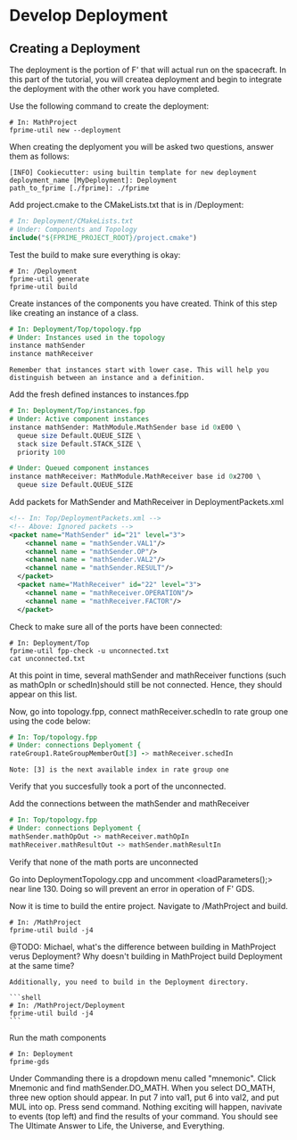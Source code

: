 # Develop Deployment

## Creating a Deployment

The deployment is the portion of F' that will actual run on the spacecraft. In this part of the tutorial, you will createa deployment and begin to integrate the deployment with the other work you have completed. 

Use the following command to create the deployment: 

```shell 
# In: MathProject 
fprime-util new --deployment
```

When creating the deplyoment you will be asked two questions, answer them as follows: 

```shell 
[INFO] Cookiecutter: using builtin template for new deployment
deployment_name [MyDeployment]: Deployment
path_to_fprime [./fprime]: ./fprime
```

Add project.cmake to the CMakeLists.txt that is in /Deployment: 

```cmake 
# In: Deployment/CMakeLists.txt
# Under: Components and Topology 
include("${FPRIME_PROJECT_ROOT}/project.cmake")
```

Test the build to make sure everything is okay:

```shell
# In: /Deployment
fprime-util generate 
fprime-util build
```


Create instances of the components you have created. Think of this step like creating an instance of a class. 



```fpp 
# In: Deployment/Top/topology.fpp 
# Under: Instances used in the topology
instance mathSender
instance mathReceiver 

```

    Remember that instances start with lower case. This will help you distinguish between an instance and a definition. 

Add the fresh defined instances to instances.fpp 

```fpp 
# In: Deployment/Top/instances.fpp 
# Under: Active component instances 
instance mathSender: MathModule.MathSender base id 0xE00 \
  queue size Default.QUEUE_SIZE \
  stack size Default.STACK_SIZE \
  priority 100

# Under: Queued component instances 
instance mathReceiver: MathModule.MathReceiver base id 0x2700 \
  queue size Default.QUEUE_SIZE
```

Add packets for MathSender and MathReceiver in DeploymentPackets.xml

```xml 
<!-- In: Top/DeploymentPackets.xml -->
<!-- Above: Ignored packets -->
<packet name="MathSender" id="21" level="3">
    <channel name = "mathSender.VAL1"/>
    <channel name = "mathSender.OP"/>
    <channel name = "mathSender.VAL2"/>
    <channel name = "mathSender.RESULT"/>
  </packet>
  <packet name="MathReceiver" id="22" level="3">
    <channel name = "mathReceiver.OPERATION"/>
    <channel name = "mathReceiver.FACTOR"/>
  </packet>
```

Check to make sure all of the ports have been connected: 

```shell 
# In: Deployment/Top
fprime-util fpp-check -u unconnected.txt
cat unconnected.txt 
```

At this point in time, several mathSender and mathReceiver functions (such as mathOpIn or schedIn)should still be not connected. Hence, they should appear on this list. 

Now, go into topology.fpp, connect mathReceiver.schedIn to rate group one using the code below: 

```fpp 
# In: Top/topology.fpp 
# Under: connections Deplyoment {
rateGroup1.RateGroupMemberOut[3] -> mathReceiver.schedIn
```

    Note: [3] is the next available index in rate group one

Verify that you succesfully took a port of the unconnected. 

Add the connections between the mathSender and mathReceiver

```fpp 
# In: Top/topology.fpp 
# Under: connections Deplyoment {
mathSender.mathOpOut -> mathReceiver.mathOpIn
mathReceiver.mathResultOut -> mathSender.mathResultIn
```

Verify that none of the math ports are unconnected 

Go into DeploymentTopology.cpp and uncomment <loadParameters();> near line 130. Doing so will prevent an error in operation of F' GDS.  

Now it is time to build the entire project. Navigate to /MathProject and build. 

```shell 
# In: /MathProject 
fprime-util build -j4 
```

@TODO: Michael, what's the difference between building in MathProject verus Deployment? Why doesn't building in MathProject build Deployment at the same time? 

    Additionally, you need to build in the Deployment directory. 

    ```shell 
    # In: /MathProject/Deployment
    fprime-util build -j4 
    ```

Run the math components 

```shell 
# In: Deployment
fprime-gds 
```


Under Commanding there is a dropdown menu called "mnemonic". Click Mnemonic and find mathSender.DO_MATH. When you select DO_MATH, three new option should appear. In put 7 into val1, put 6 into val2, and put MUL into op. Press send command. Nothing exciting will happen, navivate to events (top left) and find the results of your command. You should see The Ultimate Answer to Life, the Universe, and Everything. 